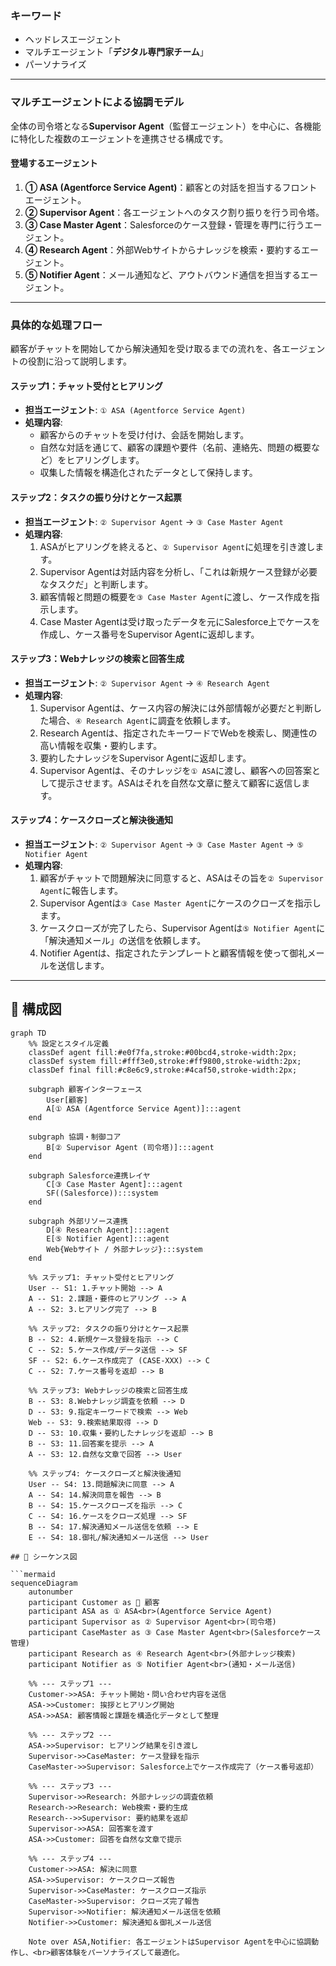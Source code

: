 ### キーワード
- ヘッドレスエージェント
- マルチエージェント「**デジタル専門家チーム**」
- パーソナライズ

---

### マルチエージェントによる協調モデル

全体の司令塔となる**Supervisor Agent**（監督エージェント）を中心に、各機能に特化した複数のエージェントを連携させる構成です。

#### 登場するエージェント
1.  **① ASA (Agentforce Service Agent)**：顧客との対話を担当するフロントエージェント。
2.  **② Supervisor Agent**：各エージェントへのタスク割り振りを行う司令塔。
3.  **③ Case Master Agent**：Salesforceのケース登録・管理を専門に行うエージェント。
4.  **④ Research Agent**：外部Webサイトからナレッジを検索・要約するエージェント。
5.  **⑤ Notifier Agent**：メール通知など、アウトバウンド通信を担当するエージェント。

---

### 具体的な処理フロー

顧客がチャットを開始してから解決通知を受け取るまでの流れを、各エージェントの役割に沿って説明します。

#### **ステップ1：チャット受付とヒアリング**
* **担当エージェント**: `① ASA (Agentforce Service Agent)`
* **処理内容**:
    * 顧客からのチャットを受け付け、会話を開始します。
    * 自然な対話を通じて、顧客の課題や要件（名前、連絡先、問題の概要など）をヒアリングします。
    * 収集した情報を構造化されたデータとして保持します。

#### **ステップ2：タスクの振り分けとケース起票**
* **担当エージェント**: `② Supervisor Agent` → `③ Case Master Agent`
* **処理内容**:
    1.  ASAがヒアリングを終えると、`② Supervisor Agent`に処理を引き渡します。
    2.  Supervisor Agentは対話内容を分析し、「これは新規ケース登録が必要なタスクだ」と判断します。
    3.  顧客情報と問題の概要を`③ Case Master Agent`に渡し、ケース作成を指示します。
    4.  Case Master Agentは受け取ったデータを元にSalesforce上でケースを作成し、ケース番号をSupervisor Agentに返却します。

#### **ステップ3：Webナレッジの検索と回答生成**
* **担当エージェント**: `② Supervisor Agent` → `④ Research Agent`
* **処理内容**:
    1.  Supervisor Agentは、ケース内容の解決には外部情報が必要だと判断した場合、`④ Research Agent`に調査を依頼します。
    2.  Research Agentは、指定されたキーワードでWebを検索し、関連性の高い情報を収集・要約します。
    3.  要約したナレッジをSupervisor Agentに返却します。
    4.  Supervisor Agentは、そのナレッジを`① ASA`に渡し、顧客への回答案として提示させます。ASAはそれを自然な文章に整えて顧客に返信します。

#### **ステップ4：ケースクローズと解決後通知**
* **担当エージェント**: `② Supervisor Agent` → `③ Case Master Agent` → `⑤ Notifier Agent`
* **処理内容**:
    1.  顧客がチャットで問題解決に同意すると、ASAはその旨を`② Supervisor Agent`に報告します。
    2.  Supervisor Agentは`③ Case Master Agent`にケースのクローズを指示します。
    3.  ケースクローズが完了したら、Supervisor Agentは`⑤ Notifier Agent`に「解決通知メール」の送信を依頼します。
    4.  Notifier Agentは、指定されたテンプレートと顧客情報を使って御礼メールを送信します。

---
## 🧠 構成図

```mermaid
graph TD
    %% 設定とスタイル定義
    classDef agent fill:#e0f7fa,stroke:#00bcd4,stroke-width:2px;
    classDef system fill:#fff3e0,stroke:#ff9800,stroke-width:2px;
    classDef final fill:#c8e6c9,stroke:#4caf50,stroke-width:2px;

    subgraph 顧客インターフェース
        User[顧客]
        A[① ASA (Agentforce Service Agent)]:::agent
    end

    subgraph 協調・制御コア
        B[② Supervisor Agent (司令塔)]:::agent
    end

    subgraph Salesforce連携レイヤ
        C[③ Case Master Agent]:::agent
        SF((Salesforce)):::system
    end

    subgraph 外部リソース連携
        D[④ Research Agent]:::agent
        E[⑤ Notifier Agent]:::agent
        Web{Webサイト / 外部ナレッジ}:::system
    end

    %% ステップ1: チャット受付とヒアリング
    User -- S1: 1.チャット開始 --> A
    A -- S1: 2.課題・要件のヒアリング --> A
    A -- S2: 3.ヒアリング完了 --> B

    %% ステップ2: タスクの振り分けとケース起票
    B -- S2: 4.新規ケース登録を指示 --> C
    C -- S2: 5.ケース作成/データ送信 --> SF
    SF -- S2: 6.ケース作成完了 (CASE-XXX) --> C
    C -- S2: 7.ケース番号を返却 --> B

    %% ステップ3: Webナレッジの検索と回答生成
    B -- S3: 8.Webナレッジ調査を依頼 --> D
    D -- S3: 9.指定キーワードで検索 --> Web
    Web -- S3: 9.検索結果取得 --> D
    D -- S3: 10.収集・要約したナレッジを返却 --> B
    B -- S3: 11.回答案を提示 --> A
    A -- S3: 12.自然な文章で回答 --> User

    %% ステップ4: ケースクローズと解決後通知
    User -- S4: 13.問題解決に同意 --> A
    A -- S4: 14.解決同意を報告 --> B
    B -- S4: 15.ケースクローズを指示 --> C
    C -- S4: 16.ケースをクローズ処理 --> SF
    B -- S4: 17.解決通知メール送信を依頼 --> E
    E -- S4: 18.御礼/解決通知メール送信 --> User

## 🧠 シーケンス図

```mermaid
sequenceDiagram
    autonumber
    participant Customer as 👤 顧客
    participant ASA as ① ASA<br>(Agentforce Service Agent)
    participant Supervisor as ② Supervisor Agent<br>(司令塔)
    participant CaseMaster as ③ Case Master Agent<br>(Salesforceケース管理)
    participant Research as ④ Research Agent<br>(外部ナレッジ検索)
    participant Notifier as ⑤ Notifier Agent<br>(通知・メール送信)

    %% --- ステップ1 ---
    Customer->>ASA: チャット開始・問い合わせ内容を送信
    ASA->>Customer: 挨拶とヒアリング開始
    ASA->>ASA: 顧客情報と課題を構造化データとして整理

    %% --- ステップ2 ---
    ASA->>Supervisor: ヒアリング結果を引き渡し
    Supervisor->>CaseMaster: ケース登録を指示
    CaseMaster->>Supervisor: Salesforce上でケース作成完了（ケース番号返却）

    %% --- ステップ3 ---
    Supervisor->>Research: 外部ナレッジの調査依頼
    Research->>Research: Web検索・要約生成
    Research-->>Supervisor: 要約結果を返却
    Supervisor->>ASA: 回答案を渡す
    ASA->>Customer: 回答を自然な文章で提示

    %% --- ステップ4 ---
    Customer->>ASA: 解決に同意
    ASA->>Supervisor: ケースクローズ報告
    Supervisor->>CaseMaster: ケースクローズ指示
    CaseMaster->>Supervisor: クローズ完了報告
    Supervisor->>Notifier: 解決通知メール送信を依頼
    Notifier->>Customer: 解決通知＆御礼メール送信

    Note over ASA,Notifier: 各エージェントはSupervisor Agentを中心に協調動作し、<br>顧客体験をパーソナライズして最適化。
